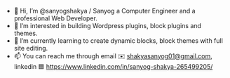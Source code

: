 - 👋 Hi, I’m @sanyogshakya / Sanyog a Computer Engineer and a professional Web Developer.
- 👀 I’m interested in building Wordpress plugins, block plugins and themes. 
- 🌱 I’m currently learning to create dynamic blocks, block themes with full site editing.
- 📫 You can reach me through email ✉️ shakyasanyog01@gmail.com, linkedin 🟦 https://www.linkedin.com/in/sanyog-shakya-265499205/

<!---
sanyogshakya/sanyogshakya is a ✨ special ✨ repository because its `README.md` (this file) appears on your GitHub profile.
You can click the Preview link to take a look at your changes.
--->

